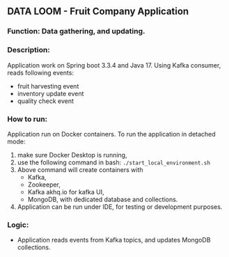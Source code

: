 ## DATA LOOM - Fruit Company Application
### Function: Data gathering, and updating.

### Description: 
Application work on Spring boot 3.3.4 and Java 17. Using Kafka consumer, reads following events:
- fruit harvesting event
- inventory update event
- quality check event

### How to run: 
Application run on Docker containers. To run the application in detached mode:
1. make sure Docker Desktop is running,
2. use the following command in bash: ```./start_local_environment.sh```
3. Above command will create containers with 
   - Kafka, 
   - Zookeeper,
   - Kafka akhq.io for kafka UI,
   - MongoDB, with dedicated database and collections.
4. Application can be run under IDE, for testing or development purposes.

### Logic:
- Application reads events from Kafka topics, and updates MongoDB collections.

